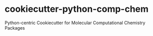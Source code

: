 # cookiecutter-python-comp-chem
Python-centric Cookiecutter for Molecular Computational Chemistry Packages
